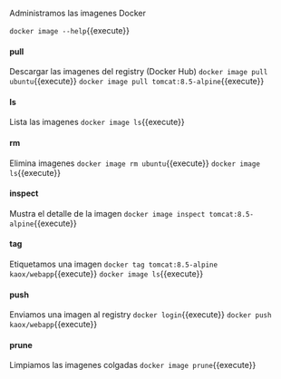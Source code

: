 Administramos las imagenes Docker

`docker image --help`{{execute}}

#### pull
Descargar las imagenes del registry (Docker Hub) 
`docker image pull ubuntu`{{execute}}
`docker image pull tomcat:8.5-alpine`{{execute}}

#### ls
Lista las imagenes
`docker image ls`{{execute}}

#### rm
Elimina imagenes
`docker image rm ubuntu`{{execute}}
`docker image ls`{{execute}}

#### inspect
Mustra el detalle de la imagen
`docker image inspect tomcat:8.5-alpine`{{execute}}

#### tag
Etiquetamos una imagen
`docker tag tomcat:8.5-alpine kaox/webapp`{{execute}}
`docker image ls`{{execute}}

#### push
Enviamos una imagen al registry
`docker login`{{execute}}
`docker push kaox/webapp`{{execute}}

#### prune
Limpiamos las imagenes colgadas
`docker image prune`{{execute}}